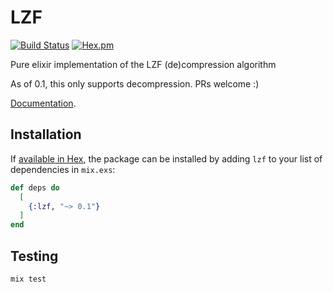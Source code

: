 # LZF

[![Build Status](https://travis-ci.org/joshuawscott/lzf_elixir.svg?branch=master)](https://travis-ci.org/joshuawscott/lzf_elixir) [![Hex.pm](https://img.shields.io/hexpm/v/plug.svg)]()

Pure elixir implementation of the LZF (de)compression algorithm

As of 0.1, this only supports decompression. PRs welcome :)

[Documentation](https://hexdocs.pm/lzf).

## Installation

If [available in Hex](https://hex.pm/docs/publish), the package can be installed
by adding `lzf` to your list of dependencies in `mix.exs`:

```elixir
def deps do
  [
    {:lzf, "~> 0.1"}
  ]
end
```

## Testing

```
mix test
```

